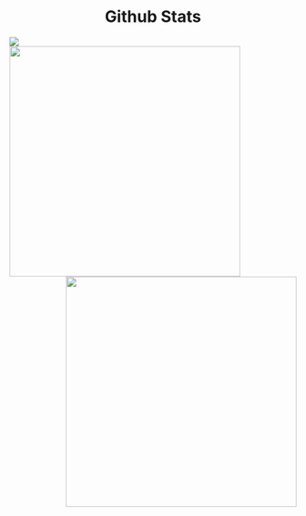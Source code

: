 <div align="center">
<section>
</div>

<!-- GitHub Stats Section -->
<div>
    <h1 align="center">Github Stats</h1>
</div>

<!-- GitHub Activity Graph -->
<div>
    <img src="https://activity-graph.herokuapp.com/graph?username=jackgkafaty&bg_color=FFFFFF&color=000000&line=000000&point=00FF00">
</div>

<div>
    <a href="https://github.com/jackgkafaty/github-readme-stats">
        <img align="left" src="https://github-readme-streak-stats.herokuapp.com/?user=jackgkafaty&fire=DD2727&count_private=true" width="405" />
    </a>
    <a href="https://github.com/jackgkafaty/">
        <img align="right" src="https://github-readme-stats.vercel.app/api?username=jackgkafaty&show_icons=true&count_private=true"width="405" />
    </a>
</div>
</section>

<div>

    
    
<section>    
  
  
</div>
 </section>
 

